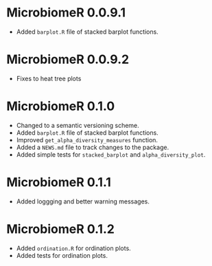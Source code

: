 # MicrobiomeR 0.0.9.1

* Added `barplot.R` file of stacked barplot functions.

# MicrobiomeR 0.0.9.2

* Fixes to heat tree plots

# MicrobiomeR 0.1.0
 
* Changed to a semantic versioning scheme.
* Added `barplot.R` file of stacked barplot functions.
* Improved `get_alpha_diversity_measures` function.
* Added a `NEWS.md` file to track changes to the package.
* Added simple tests for `stacked_barplot` and `alpha_diversity_plot`.

# MicrobiomeR 0.1.1
 
* Added loggging and better warning messages.

# MicrobiomeR 0.1.2
 
* Added `ordination.R` for ordination plots.
* Added tests for ordination plots.
